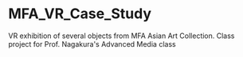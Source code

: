 # MFA_VR_Case_Study
VR exhibition of several objects from MFA Asian Art Collection. Class project for Prof. Nagakura's Advanced Media class
